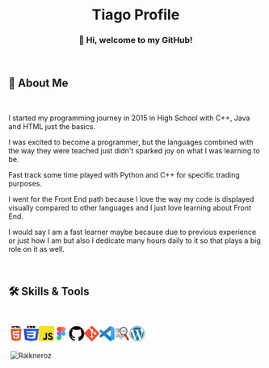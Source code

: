 <h1 align="center">Tiago Profile</h1>

<h3 align="center">👋 Hi, welcome to my GitHub!</h3>

<br>

<h2>🚀 About Me</h2>

<br>

I started my programming journey in 2015 in High School with C++, Java and HTML just the basics.

I was excited to become a programmer, but the languages combined with the way they were teached just
didn't sparked joy on what I was learning to be.

Fast track some time played with Python and C++ for specific trading purposes.

I went for the Front End path because I love the way my code is displayed visually compared to other languages and I just love learning about Front End.

I would say I am a fast learner maybe because due to previous experience or just how I am but also I dedicate many hours daily to it so that plays a big role on it as well.

<br>

<h2>🛠 Skills & Tools</h2>

<br>

<a href="https://ibb.co/yyrzZB4"><img src="HTML5.png" alt="HTML5" align="left" width="30px" height="30px" border="0"></a>
<a href="https://ibb.co/jDqFmPN"><img src="CSS3.png" alt="CSS3" align="left" width="30px" height="30px" border="0"></a>
<a href="https://ibb.co/KyY5Xwv"><img src="JavaScript ES6.png" alt="JavaScript ES6" align="left" width="30px" height="30px" border="0"></a>
<a href="https://ibb.co/dtjcGps"><img src="Figma.png" alt="Figma" align="left" width="30px" height="30px" border="0"></a>
<a href="https://ibb.co/p1KvfsF"><img src="GitHub.png" alt="GitHub" align="left" width="30px" height="30px" border="0"></a>
<a href="https://ibb.co/zXy0VNj"><img src="Git.png" alt="Git" align="left" width="30px" height="30px" border="0"></a>
<a href="
https://ibb.co/7t5V8Qd"><img src="Visual Studio Code.png" alt="Visual Studio Code" align="left" width="30px" height="30px" border="0"></a>
<a href="https://ibb.co/WxkPZLW"><img src="SEO.png" alt="SEO" align="left" width="30px" height="30px" border="0"></a>
<a href="https://ibb.co/FBq5XZ2"><img src="WordPress.png" alt="WordPress" align="left" width="30px" height="30px" border="0"></a>

<br>
<br>

<p>&nbsp;<img align="center" src="https://github-readme-stats.vercel.app/api?username=raikneroz&show_icons=true&locale=en" alt="Raikneroz"></p>
